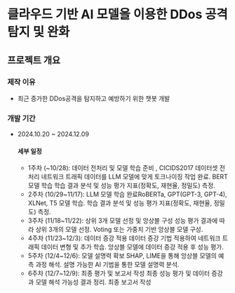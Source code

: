 # 클라우드 기반 AI 모델을 이용한 DDos 공격 탐지 및 완화


## 프로젝트 개요 
### 제작 이유
- 최근 증가한 DDos공격을 탐지하고 예방하기 위한 챗봇 개발

### 개발 기간 
- 2024.10.20 ~ 2024.12.09
   #### 세부 일정
  - 1주차 (~10/28): 데이터 전처리 및 모델 학습 준비 , CICIDS2017 데이터셋 전처리
  네트워크 트래픽 데이터를 LLM 모델에 맞게 토크나이징 작업 완료. BERT모델 학습
  학습 결과 분석 및 성능 평가 지표(정확도, 재현율, 정밀도) 측정.
  - 2주차 (10/29~11/17): LLM 모델 학습 완료RoBERTa, GPT(GPT-3, GPT-4), XLNet, T5 모델 학습.
  학습 결과 분석 및 성능 평가 지표(정확도, 재현율, 정밀도) 측정.
  - 3주차 (11/18~11/22): 상위 3개 모델 선정 및 앙상블 구성
  성능 평가 결과에 따라 상위 3개의 모델 선정.
  Voting 또는 가중치 기반 앙상블 모델 구성.
  - 4주차 (11/23~12/3): 데이터 증강 적용
  데이터 증강 기법 적용하여 네트워크 트래픽 데이터 변형 및 추가 학습.
  앙상블 모델에 데이터 증강 적용 후 성능 평가.
  - 5주차 (12/4~12/6): 모델 설명력 확보
  SHAP, LIME을 통해 앙상블 모델의 예측 과정 해석.
  설명 가능한 AI 기법을 통한 모델 설명력 분석.
  - 6주차 (12/7~12/9): 최종 평가 및 보고서 작성
  최종 성능 평가 및 데이터 증강과 모델 해석 가능성 결과 정리.
  최종 보고서 작성 


